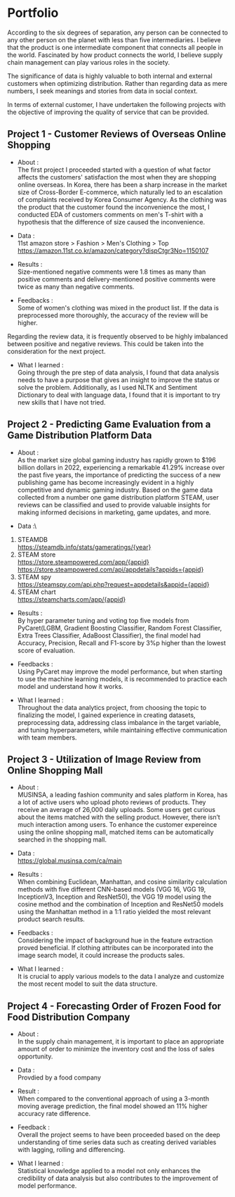 # Portfolio

According to the six degrees of separation, any person can be connected to any other person on the planet with less than five intermediaries. I believe that the product is one intermediate component that connects all people in the world. Fascinated by how product connects the world, I believe supply chain management can play various roles in the society.

The significance of data is highly valuable to both internal and external customers when optimizing distribution. Rather than regarding data as mere numbers, I seek meanings and stories from data in social context.

In terms of external customer, I have undertaken the following projects with the objective of improving the quality of service that can be provided.

## Project 1 - Customer Reviews of Overseas Online Shopping
* About :\
The first project I proceeded started with a question of what factor affects the customers' satisfaction the most when they are shopping online overseas. In Korea, there has been a sharp increase in the market size of Cross-Border E-commerce, which naturally led to an escalation of complaints received by Korea Consumer Agency. As the clothing was the product that the customer found the inconvenience the most, I conducted EDA of customers comments on men's T-shirt with a hypothesis that the difference of size caused the inconvenience.

* Data :\
11st amazon store > Fashion > Men's Clothing > Top \
https://amazon.11st.co.kr/amazon/category?dispCtgr3No=1150107

* Results :\
Size-mentioned negative comments were 1.8 times as many than positive comments and delivery-mentioned positive comments were twice as many than negative comments.

* Feedbacks :\
Some of women's clothing was mixed in the product list. If the data is preprocessed more thoroughly, the accuracy of the review will be higher.

Regarding the review data, it is frequently observed to be highly imbalanced between positive and negative reviews. This could be taken into the consideration for the next project.

* What I learned :\
Going through the pre step of data analysis, I found that data analysis needs to have a purpose that gives an insight to improve the status or solve the problem. Additionally, as I used NLTK and Sentiment Dictionary to deal with language data, I found that it is important to try new skills that I have not tried.

## Project 2 - Predicting Game Evaluation from a Game Distribution Platform Data 
* About :\
As the market size global gaming industry has rapidly grown to $196 billion dollars in 2022, experiencing a remarkable 41.29% increase over the past five years, the importance of predicting the success of a new publishing game has become increasingly evident in a highly competitive and dynamic gaming industry. Based on the game data collected from a number one game distribution platform STEAM, user reviews can be classified and used to provide valuable insights for making informed decisions in marketing, game updates, and more. 

* Data :\
1. STEAMDB \
https://steamdb.info/stats/gameratings/{year}
2. STEAM store \
https://store.steampowered.com/app/{appid}
https://store.steampowered.com/api/appdetails?appids={appid}
3. STEAM spy \
https://steamspy.com/api.php?request=appdetails&appid={appid}
4. STEAM chart \
https://steamcharts.com/app/{appid}

* Results :\
By hyper parameter tuning and voting top five models from PyCaret(LGBM, Gradient Boosting Classifier, Random Forest Classifier, Extra Trees Classifier, AdaBoost Classifier), the final model had Accuracy, Precision, Recall and F1-score by 3%p higher than the lowest score of evaluation.

* Feedbacks :\
Using PyCaret may improve the model performance, but when starting to use the machine learning models, it is recommended to practice each model and understand how it works. 


* What I learned :\
Throughout the data analytics project, from choosing the topic to finalizing the model, I gained experience in creating datasets, preprocessing data, addressing class imbalance in the target variable, and tuning hyperparameters, while maintaining effective communication with team members.


## Project 3 - Utilization of Image Review from Online Shopping Mall
* About :\
MUSINSA, a leading fashion community and sales platform in Korea, has a lot of active users who upload photo reviews of products. They receive an average of 26,000 daily uploads. Some users get curious about the items matched with the selling product. However, there isn’t much interaction among users. To enhance the customer expereince using the online shopping mall, matched items can be automatically searched in the shopping mall. 

* Data :\
https://global.musinsa.com/ca/main

* Results :\
When combining Euclidean, Manhattan, and cosine similarity calculation methods with five different CNN-based models (VGG 16, VGG 19, InceptionV3, Inception and ResNet50), the VGG 19 model using the cosine method and the combination of Inception and ResNet50 models using the Manhattan method in a 1:1 ratio yielded the most relevant product search results.

* Feedbacks :\
Considering the impact of background hue in the feature extraction proved beneficial. If clothing attributes can be incorporated into the image search model, it could increase the products sales. 

* What I learned :\
It is crucial to apply various models to the data I analyze and customize the most recent model to suit the data structure. 

## Project 4 - Forecasting Order of Frozen Food for Food Distribution Company

* About :\
In the supply chain management, it is important to place an appropriate amount of order to minimize the inventory cost and the loss of sales opportunity.  

* Data :\
Provdied by a food company

* Result :\
When compared to the conventional approach of using a 3-month moving average prediction, the final model showed an 11% higher accuracy rate difference.

* Feedback :\
Overall the project seems to have been proceeded based on the deep  understanding of time series data such as creating derived variables with lagging, rolling and differencing. 

* What I learned :\
Statistical knowledge applied to a model not only enhances the credibility of data analysis but also contributes to the improvement of model performance.
